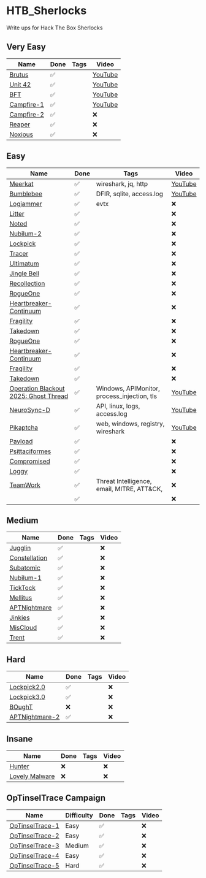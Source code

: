 # HTB_Sherlocks
Write ups for Hack The Box Sherlocks

## Very Easy
| Name | Done | Tags | Video |
| ---- | ---- | ---- | ----- |
| [Brutus](./challenges/brutus/) | :white_check_mark: |  | [YouTube](https://youtu.be/cuWbj6n0pWg) |
| [Unit 42](./challenges/unit42/) | :white_check_mark: |  | [YouTube](https://youtu.be/-GMmIVzaAzA) |
| [BFT](./challenges/BFT/) | :white_check_mark: |  | [YouTube](https://youtu.be/Ns-5lX_-XIE) |
| [Campfire-1](./challenges/campfire_1) | :white_check_mark: |  | [YouTube](https://youtu.be/yirAsRcLcB4) |
| [Campfire-2](./challenges/campfire_2) | :white_check_mark: |  | :x: |
| [Reaper](./challenges/reaper/) | :white_check_mark: |  | :x: |
| [Noxious](./challenges/noxious/) | :white_check_mark: |  | :x: |

## Easy
| Name | Done | Tags | Video |
| ---- | ---- | ---- | ----- |
| [Meerkat](./challenges/meerkat/) | :white_check_mark: | wireshark, jq, http | [YouTube](https://youtu.be/VaBAgZM8h3Q) |
| [Bumblebee](./challenges/bumblebee/) | :white_check_mark: | DFIR, sqlite, access.log | [YouTube](https://youtu.be/mYaLNTE7eqM) |
| [Logjammer](./challenges/logjammer/) | :white_check_mark: | evtx | :x: |
| [Litter](./challenges/litter/) | :white_check_mark: |  | :x: |
| [Noted](./challenges/noted/) | :white_check_mark: |  | :x: |
| [Nubilum-2](./challenges/nubilum_2/) | :white_check_mark: |  | :x: |
| [Lockpick](./challenges/lockpick/) | :white_check_mark: |  | :x: |
| [Tracer](./challenges/tracer/) | :white_check_mark: |  | :x: |
| [Ultimatum](./challenges/ultimatum/) | :white_check_mark: |  | :x: |
| [Jingle Bell](./challenges/jingle_bell/) | :white_check_mark: |  | :x: |
| [Recollection](./challenges/recollection/) | :white_check_mark: |  | :x: |
| [RogueOne](./challenges/rogue_one) | :white_check_mark: |  | :x: |
| [Heartbreaker-Continuum](./challenges/heartbreaker_continuum/) | :white_check_mark: |  | :x: |
| [Fragility](./challenges/fragility/) | :white_check_mark: |  | :x: |
| [Takedown](./challenges/takedown/) | :white_check_mark: |  | :x: |
| [RogueOne](./challenges/rogue_one) | :white_check_mark: |  | :x: |
| [Heartbreaker-Continuum](./challenges/heartbreaker_continuum/) | :white_check_mark: |  | :x: |
| [Fragility](./challenges/fragility/) | :white_check_mark: |  | :x: |
| [Takedown](./challenges/takedown/) | :white_check_mark: |  | :x: |
| [Operation Blackout 2025: Ghost Thread](./challenges/ghost_thread) | :white_check_mark: | Windows, APIMonitor, process_injection, tls | [YouTube](https://youtu.be/Ja4JE6Bd7z8) |
| [NeuroSync-D](./challenges/neurosync_d/) | :white_check_mark: | API, linux, logs, access.log | [YouTube](https://youtu.be/oy8croiRkVQ) |
| [Pikaptcha](./challenges/pikaptcha/) | :white_check_mark: | web, windows, registry, wireshark | [YouTube](https://youtu.be/US7Mzy2L9aM) |
| [Payload](./challenges/payload/) | :white_check_mark: |  | :x: |
| [Psittaciformes](./challenges/psittaciformes/) | :white_check_mark: |  | :x: |
| [Compromised](./challenges/compromised/) | :white_check_mark: |  | :x: |
| [Loggy](./challenges/loggy/) | :white_check_mark: |  | :x: |
| [TeamWork](./challenges/teamwork/) | :white_check_mark: | Threat Intelligence, email, MITRE, ATT&CK,  | :x: |
| []() | :white_check_mark: |  | :x: |

## Medium
| Name | Done | Tags | Video |
| ---- | ---- | ---- | ----- |
| [Jugglin](./challenges/jugglin/) | :white_check_mark: |  | :x: |
| [Constellation](./challenges/constellation/) | :white_check_mark: |  | :x: |
| [Subatomic](./challenges/subatomic/) | :white_check_mark: |  | :x: |
| [Nubilum-1](./challenges/nubilum_1/) | :white_check_mark: |  | :x: |
| [TickTock](./challenges/ticktock/) | :white_check_mark: |  | :x: |
| [Mellitus](./challenges/mellitus/) | :white_check_mark: |  | :x: |
| [APTNightmare](./challenges/aptnightmare/) | :white_check_mark: |  | :x: |
| [Jinkies](./challenges/jinkies) | :white_check_mark: |  | :x: |
| [MisCloud](./challenges/miscloud/) | :white_check_mark: |  | :x: |
| [Trent](./challenges/trent/) | :white_check_mark: |  | :x: |

## Hard
| Name | Done | Tags | Video |
| ---- | ---- | ---- | ----- |
| [Lockpick2.0](./challenges/lockpick2/) | :white_check_mark: |  | :x: |
| [Lockpick3.0](./challenges/lockpick3/) | :white_check_mark: |  | :x: |
| [BOughT](./challenges/bought) | :x: |  | :x: |
| [APTNightmare-2](./challenges/aptnightmare_2/) | :white_check_mark: |  | :x: |

## Insane
| Name | Done | Tags | Video |
| ---- | ---- | ---- | ----- |
| [Hunter](./challenges/hunter) | :x: |  | :x: |
| [Lovely Malware](./challenges/lovely_malware/) | :x: |  | :x: |

## OpTinselTrace Campaign
| Name | Difficulty | Done | Tags | Video |
| ---- | ---------- | ---- | ---- | ----- |
| [OpTinselTrace-1](./challenges/optinseltrace_1) | Easy | :white_check_mark: |  | :x: |
| [OpTinselTrace-2](./challenges/optinseltrace_2) | Easy | :white_check_mark: |  | :x: |
| [OpTinselTrace-3](./challenges/optinseltrace_3) | Medium | :white_check_mark: |  | :x: |
| [OpTinselTrace-4](./challenges/optinseltrace_4) | Easy | :white_check_mark: |  | :x: |
| [OpTinselTrace-5](./challenges/optinseltrace_5) | Hard | :white_check_mark: |  | :x: |